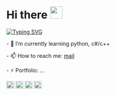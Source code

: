 <h1 align="left">Hi there
<img src="https://github.com/blackcater/blackcater/raw/main/images/Hi.gif" height="32"/></h1>

[![Typing SVG](https://readme-typing-svg.demolab.com/?lines=ICT+student+from+Moscow;Junior+developer)](https://git.io/typing-svg)

<p>- 🌱 I’m currently learning python, c#/c++</p>
<p>- 📫 How to reach me: <a href="mailto:bernikolay09@gmail.com">mail</a></p>
<p>- ⚡ Portfolio: ...</p>

<img height="20" width="20" src="https://cdn.simpleicons.org/pycharm/white"/>    <img height="20" width="20" src="https://cdn.simpleicons.org/arduino/white"/>
<img height="20" width="20" src="https://cdn.simpleicons.org/cplusplus/white"/>    <img height="20" width="20" src="https://cdn.simpleicons.org/sharp/white"/>
